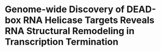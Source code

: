 # Genome-wide Discovery of DEAD-box RNA Helicase Targets Reveals RNA Structural Remodeling in Transcription Termination

